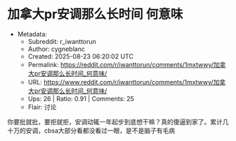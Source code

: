 # 加拿大pr安调那么长时间 何意味

- Metadata:
  - Subreddit: r_iwanttorun
  - Author: cygneblanc
  - Created: 2025-08-23 06:20:02 UTC
  - Permalink: https://reddit.com/r/iwanttorun/comments/1mxtwwy/加拿大pr安调那么长时间_何意味/
  - URL: https://www.reddit.com/r/iwanttorun/comments/1mxtwwy/加拿大pr安调那么长时间_何意味/
  - Ups: 26 | Ratio: 0.91 | Comments: 25
  - Flair: 讨论


你要批就批，要拒就拒，安调动辄一年起步到底想干嘛？真的傻逼到家了。累计几十万的安调，cbsa大部分看都没看过一眼，是不是脑子有毛病

